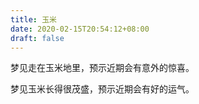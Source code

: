 ```yaml
---
title: 玉米
date: 2020-02-15T20:54:12+08:00
draft: false
---
```


梦见走在玉米地里，预示近期会有意外的惊喜。


梦见玉米长得很茂盛，预示近期会有好的运气。
